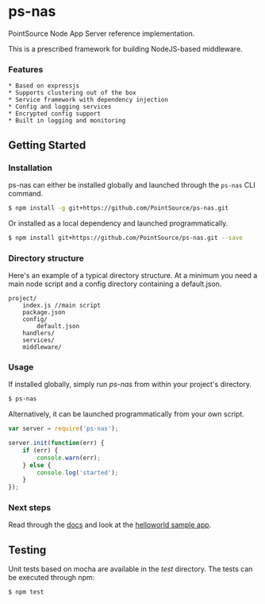 ps-nas
======

PointSource Node App Server reference implementation.

This is a prescribed framework for building NodeJS-based middleware.

### Features
    * Based on expressjs
    * Supports clustering out of the box
    * Service framework with dependency injection
    * Config and logging services
    * Encrypted config support
    * Built in logging and monitoring

## Getting Started

### Installation

ps-nas can either be installed globally and launched through the `ps-nas` CLI command.

```bash
$ npm install -g git+https://github.com/PointSource/ps-nas.git
```

Or installed as a local dependency and launched programmatically.

```bash
$ npm install git+https://github.com/PointSource/ps-nas.git --save
```

### Directory structure

Here's an example of a typical directory structure.
At a minimum you need a main node script and a config directory containing a default.json.

    project/
        index.js //main script
        package.json
        config/
            default.json
        handlers/
        services/
        middleware/

### Usage

If installed globally, simply run *ps-nas* from within your project's directory.

```bash
$ ps-nas
```

Alternatively, it can be launched programmatically from your own script.


```js
var server = require('ps-nas');

server.init(function(err) {
    if (err) {
        console.warn(err);
    } else {
        console.log('started');
    }
});
```

### Next steps

Read through the [docs](./docs) and look at the [helloworld sample app](./examples/helloworld/).


## Testing

Unit tests based on mocha are available in the *test* directory.  The tests can be executed through npm:

```bash
$ npm test
```
